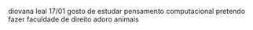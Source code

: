 diovana leal 
17/01
gosto de estudar pensamento computacional
pretendo fazer faculdade de direito
adoro animais
